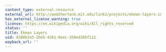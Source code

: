 ```yaml
---
content_type: external-resource
external_url: http://weathertank.mit.edu/links/projects/ekman-layers-introduction
has_external_license_warning: true
license: https://en.wikipedia.org/wiki/All_rights_reserved
status: ''
title: Ekman Layers
uid: 8388b3a5-2be5-4261-8eec-350ed26bf112
wayback_url: ''
---
```

